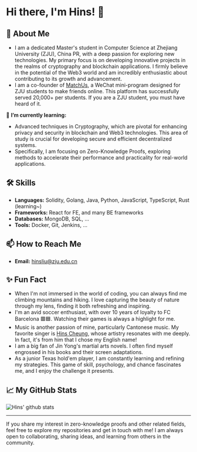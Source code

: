 # Hi there, I'm Hins! 👋

## 🚀 About Me
- I am a dedicated Master's student in Computer Science at Zhejiang University (ZJU), China PR, with a deep passion for exploring new technologies. My primary focus is on developing innovative projects in the realms of cryptography and blockchain applications. I firmly believe in the potential of the Web3 world and am incredibly enthusiastic about contributing to its growth and advancement.
- I am a co-founder of [MatchUs](https://github.com/MatchUs-ZJU), a WeChat mini-program designed for ZJU students to make friends online. This platform has successfully served 20,000+ per students. If you are a ZJU student, you must have heard of it.

🌱 **I’m currently learning:**
- Advanced techniques in Cryptography, which are pivotal for enhancing privacy and security in blockchain and Web3 technologies. This area of study is crucial for developing secure and efficient decentralized systems.
- Specifically, I am focusing on Zero-Knowledge Proofs, exploring methods to accelerate their performance and practicality for real-world applications.

## 🛠 Skills
- **Languages:** Solidity, Golang, Java, Python, JavaScript, TypeScript, Rust (learning~)
- **Frameworks:** React for FE, and many BE frameworks
- **Databases:** MongoDB, SQL, ...
- **Tools:** Docker, Git, Jenkins, ...

## 📫 How to Reach Me
- **Email:** [hinsliu@zju.edu.cn](mailto:hinsliu@zju.edu.cn)

## ✨ Fun Fact
- When I'm not immersed in the world of coding, you can always find me climbing mountains and hiking. I love capturing the beauty of nature through my lens, finding it both refreshing and inspiring.
- I'm an avid soccer enthusiast, with over 10 years of loyalty to FC Barcelona 🟥🟦. Watching their games is always a highlight for me.
- Music is another passion of mine, particularly Cantonese music. My favorite singer is [Hins Cheung](https://hinscheung.com/), whose artistry resonates with me deeply. In fact, it's from him that I chose my English name!
- I am a big fan of Jin Yong's martial arts novels. I often find myself engrossed in his books and their screen adaptations.
- As a junior Texas hold'em player, I am constantly learning and refining my strategies. This game of skill, psychology, and chance fascinates me, and I enjoy the challenge it presents.

## 📈 My GitHub Stats
![Hins' github stats](https://github-readme-stats.vercel.app/api?username=LBruyne&show_icons=true)

---

If you share my interest in zero-knowledge proofs and other related fields, feel free to explore my repositories and get in touch with me! 
I am always open to collaborating, sharing ideas, and learning from others in the community.



